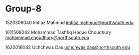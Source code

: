 # Group-8

1520309040 Imtiaz Mahmud imtiaz.mahmud@northsouth.edu

1611508042	Mohammad Tashfiq Haque Choudhury mohammad.choudhury@northsouth.edu

1620016042	Uchchwas Das uchchwas.das@northsouth.edu
